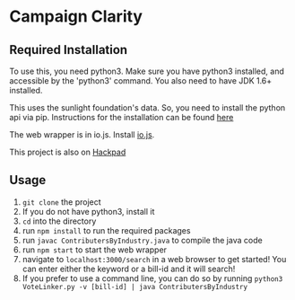 Campaign Clarity
========
Required Installation
----------------------
To use this, you need python3. Make sure you have python3 installed, and accessible by the 'python3' command. 
You also need to have JDK 1.6+ installed. 

This uses the sunlight foundation's data. So, you need to install the python api via pip. 
Instructions for the installation can be found [here](http://sunlightfoundation.com/blog/2012/02/13/introducing-python-sunlight)

The web wrapper is in io.js. Install [io.js](https://iojs.org/en/index.html).

This project is also on [Hackpad](https://opendatadaydc.hackpad.com/Correlation-between-Money-and-Votes-rK20nNdsVlc)

Usage
-----
  1. `git clone` the project 
  2. If you do not have python3, install it
  3. `cd` into the directory 
  4. run `npm install` to run the required packages
  5. run `javac ContributersByIndustry.java` to compile the java code
  6. run `npm start` to start the web wrapper 
  7. navigate to `localhost:3000/search` in a web browser to get started! You can enter either the keyword or a bill-id and it will search! 
  8. If you prefer to use a command line, you can do so by running `python3 VoteLinker.py -v [bill-id] | java ContributersByIndustry`


  

